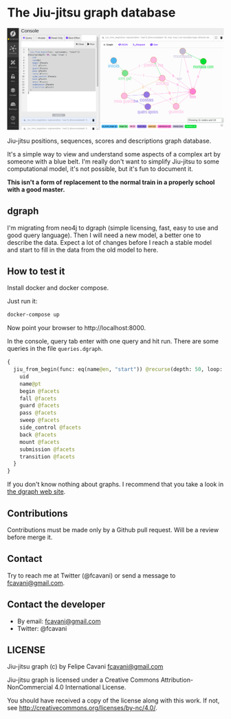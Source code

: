 # The Jiu-jitsu graph database

![Graph - 2020-06-01](https://raw.githubusercontent.com/fcavani/jiu-jitsu-graph/master/dgraph.png)

Jiu-jitsu positions, sequences, scores and descriptions graph database.

It's a simple way to view and understand some aspects of a complex art by someone with a blue belt. I'm really don't want to simplify Jiu-jitsu to some computational model, it's not possible, but it's fun to document it.

**This isn't a form of replacement to the normal train in a properly school with a good master.**

## dgraph

I'm migrating from neo4j to dgraph (simple licensing, fast, easy to use and good query language). Then I will need a new model, a better one to describe the data. Expect a lot of changes before I reach a stable model and start to fill in the data from the old model to here.

## How to test it

Install docker and docker compose.

Just run it:

``` bash
docker-compose up
```

Now point your browser to http://localhost:8000.

In the console, query tab enter with one query and hit run.
There are some queries in the file `queries.dgraph`.

``` graphql
{
  jiu_from_begin(func: eq(name@en, "start")) @recurse(depth: 50, loop: true) {
    uid
    name@pt
    begin @facets
    fall @facets
    guard @facets
    pass @facets
    sweep @facets
    side_control @facets
    back @facets
    mount @facets
    submission @facets
    transition @facets
  }
}
```

If you don't know nothing about graphs. I recommend
that you take a look in
[the dgraph web site](https://dgraph.io/).

## Contributions

Contributions must be made only by a Github pull request. Will be a review before merge it.

## Contact

Try to reach me at Twitter (@fcavani) or send a message to fcavani@gmail.com.

## Contact the developer

- By email: fcavani@gmail.com
- Twitter: @fcavani

## LICENSE

Jiu-jitsu graph (c) by Felipe Cavani <fcavani@gmail.com>

Jiu-jitsu graph is licensed under a
Creative Commons Attribution-NonCommercial 4.0 International License.

You should have received a copy of the license along with this
work. If not, see <http://creativecommons.org/licenses/by-nc/4.0/>.
